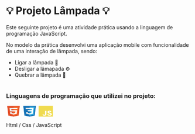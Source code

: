 # 💡 Projeto Lâmpada 💡
Este seguinte projeto é uma atividade prática usando a linguagem de programação JavaScript.

No modelo da prática desenvolvi uma aplicação mobile com funcionalidade de uma interação de lâmpada, sendo: 
- Ligar a lâmpada 🔌
- Desligar a lâmapada ⚙️
- Quebrar a lâmpada 🔨

#

### Linguagens de programação que utilizei no projeto:
<img align="center" alt="HTML" height="30" width="40" src="https://raw.githubusercontent.com/devicons/devicon/master/icons/html5/html5-original.svg"> <img align="center" alt="CSS" height="30" width="40" src="https://raw.githubusercontent.com/devicons/devicon/master/icons/css3/css3-original.svg"> <img align="center" alt="Js" height="30" width="40" src="https://raw.githubusercontent.com/devicons/devicon/master/icons/javascript/javascript-plain.svg">

Html / Css / JavaScript
